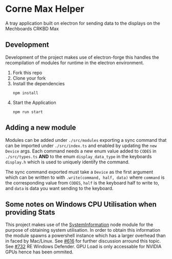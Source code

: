 # Corne Max Helper

A tray application built on electron for sending data to the displays on the Mechboards CRKBD Max

## Development

Development of the project makes use of electron-forge this handles the recompilation of modules for runtime in the electron environment.

1. Fork this repo
2. Clone your fork
3. Install the dependencies 
    ```
    npm install
    ```
4. Start the Application 
   ```
   npm run start
   ```

## Adding a new module

Modules can be added under `./src/modules` exporting a sync command that can be imported under `./src/index.ts` and enabled by updating the `new Device` args. Each command needs a new enum value added to `CODES` in `./src/types.ts` **AND** to the enum `display_data_type` in the keyboards `display.h` which is used to uniquely identify the command.

The sync command exported must take a `Device` as the first argument which can be written to with `.write(command, half, data)` where `command` is the corresponding value from `CODES`, `half` is the keyboard half to write to, and `data` is data you want sending to the keyboard.

## Some notes on Windows CPU Utilisation when providing Stats

This project makes use of the [SystemInformation](https://github.com/sebhildebrandt/systeminformation) node module for the purpose of obtaining system utilisation. In order to obtain this information the module spawns a powershell instance which has a larger overhead than in faced by Mac/Linux. See [#616](https://github.com/sebhildebrandt/systeminformation/issues/616) for further discussion arround this topic. See [#732](https://github.com/sebhildebrandt/systeminformation/issues/732) RE Windows Defender. GPU Load is only accessable for NVIDIA GPUs hence has been ommited.